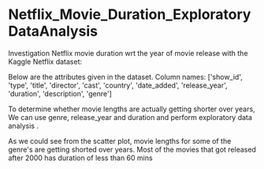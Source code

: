 # Netflix_Movie_Duration_ExploratoryDataAnalysis
Investigation Netflix movie duration wrt the year of movie release with the Kaggle Netflix dataset:

Below are the attributes given in the dataset.
Column names: ['show_id', 'type', 'title', 'director', 'cast', 'country', 'date_added', 'release_year', 'duration', 'description', 'genre']

To determine whether movie lengths are actually getting shorter over years, We can use genre, release_year and duration and perform exploratory data analysis .

As we could see from the scatter plot, movie lengths for some of the genre's are getting shorted over years. Most of the movies that got released after 2000 has duration of less than 60 mins
